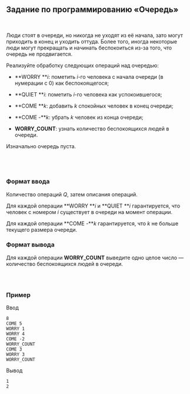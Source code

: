 Задание по программированию «Очередь»
-------------------------------------

 

Люди стоят в очереди, но никогда не уходят из её начала, зато могут приходить в
конец и уходить оттуда. Более того, иногда некоторые люди могут прекращать и
начинать беспокоиться из-за того, что очередь не продвигается.

Реализуйте обработку следующих операций над очередью:

-   **WORRY ***i*: пометить *i*-го человека с начала очереди (в нумерации с 0)
    как беспокоящегося;

-   **QUIET ***i*: пометить *i*-го человека как успокоившегося;

-   **COME ***k*: добавить *k* спокойных человек в конец очереди;

-   **COME -***k*: убрать *k* человек из конца очереди;

-   **WORRY_COUNT**: узнать количество беспокоящихся людей в очереди.

Изначально очередь пуста.

 
-

### Формат ввода

Количество операций *Q*, затем описания операций.

Для каждой операции **WORRY ***i* и **QUIET ***i* гарантируется, что человек с
номером *i* существует в очереди на момент операции.

Для каждой операции **COME -***k* гарантируется, что *k* не больше текущего
размера очереди.

### Формат вывода

Для каждой операции **WORRY_COUNT** выведите одно целое число — количество
беспокоящихся людей в очереди.

###  

### Пример

Ввод

~~~~~~~~~~~~~~~~~~~~~~~~~~~~~~~~~~~~~~~~~~~~~~~~~~~~~~~~~~~~~~~~~~~~~~~~~~~~~~~~
8
COME 5
WORRY 1
WORRY 4
COME -2
WORRY_COUNT
COME 3
WORRY 3
WORRY_COUNT
~~~~~~~~~~~~~~~~~~~~~~~~~~~~~~~~~~~~~~~~~~~~~~~~~~~~~~~~~~~~~~~~~~~~~~~~~~~~~~~~

Вывод

~~~~~~~~~~~~~~~~~~~~~~~~~~~~~~~~~~~~~~~~~~~~~~~~~~~~~~~~~~~~~~~~~~~~~~~~~~~~~~~~
1
2
~~~~~~~~~~~~~~~~~~~~~~~~~~~~~~~~~~~~~~~~~~~~~~~~~~~~~~~~~~~~~~~~~~~~~~~~~~~~~~~~
